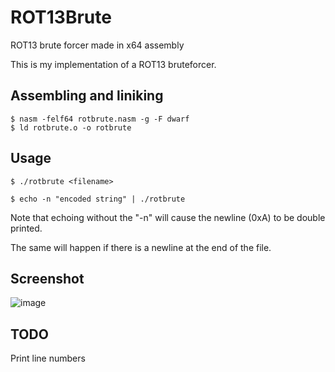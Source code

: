 # ROT13Brute
ROT13 brute forcer made in x64 assembly

This is my implementation of a ROT13 bruteforcer.

## Assembling and liniking

```
$ nasm -felf64 rotbrute.nasm -g -F dwarf
$ ld rotbrute.o -o rotbrute
```

## Usage
`$ ./rotbrute <filename>`

`$ echo -n "encoded string" | ./rotbrute`

Note that echoing without the "-n" will cause the newline (0xA) to be double printed.

The same will happen if there is a newline at the end of the file.

## Screenshot
![image](https://user-images.githubusercontent.com/3837916/129993286-4b37dc97-2cc6-4237-8783-29810f4afe7d.png)

## TODO

Print line numbers
